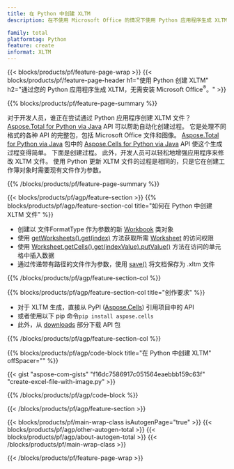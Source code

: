 ```yaml
---
title: 在 Python 中创建 XLTM
description: 在不使用 Microsoft Office 的情况下使用 Python 应用程序生成 XLTM 文件。 

family: total
platformtag: Python
feature: create
informat: XLTM
---
```

{{< blocks/products/pf/feature-page-wrap >}}
{{< blocks/products/pf/feature-page-header h1="使用 Python 创建 XLTM" h2="通过您的 Python 应用程序生成 XLTM，无需安装 Microsoft Office<sup>&reg;</sup>。" >}}

{{% blocks/products/pf/feature-page-summary %}}

对于开发人员，谁正在尝试通过 Python 应用程序创建 XLTM 文件？ [Aspose.Total for Python via Java](https://products.aspose.com/total/python-java/) API 可以帮助自动化创建过程。 它是处理不同格式的各种 API 的完整包，包括 Microsoft Office 文件和图像。 [Aspose.Total for Python via Java](https://products.aspose.com/total/python-java/) 包中的 [Aspose.Cells for Python via Java](https://products.aspose.com/cells/python-java/) API 使这个生成过程变得简单。 下面是创建过程。 此外，开发人员可以轻松地增强应用程序来修改 XLTM 文件。 使用 Python 更新 XLTM 文件的过程是相同的，只是它在创建工作簿对象时需要现有文件作为参数。

{{% /blocks/products/pf/feature-page-summary %}}

{{< blocks/products/pf/agp/feature-section >}}
{{% blocks/products/pf/agp/feature-section-col title="如何在 Python 中创建 XLTM 文件" %}}

- 创建以 文件FormatType 作为参数的新 [Workbook](https://reference.aspose.com/cells/python/asposecells.api/Workbook) 类对象
- 使用 [getWorksheets().get(index)](https://reference.aspose.com/cells/python/asposecells.api/workbook#Worksheets) 方法获取所需 [Worksheet](https://reference.aspose.com/cells/python/asposecells.api/Worksheet) 的访问权限
- 使用 [Worksheet.getCells().get(indexValue).putValue()](https://reference.aspose.com/cells/python/asposecells.api/worksheet#Cells) 方法在访问的单元格中插入数据
- 通过传递带有路径的文件作为参数，使用 [save()](https://reference.aspose.com/cells/python/asposecells.api/workbook#save(java.lang.String)) 将文档保存为 .xltm 文件

{{% /blocks/products/pf/agp/feature-section-col %}}

{{% blocks/products/pf/agp/feature-section-col title="创作要求" %}}

- 对于 XLTM 生成，直接从 PyPI ([Aspose.Cells](https://pypi.org/project/aspose-cells/)) 引用项目中的 API
- 或者使用以下 pip 命令```pip install aspose.cells``` 
- 此外，从 [downloads](https://releases.aspose.com/cells/python-java) 部分下载 API 包 

{{% /blocks/products/pf/agp/feature-section-col %}}

{{% blocks/products/pf/agp/code-block title="在 Python 中创建 XLTM" offSpacer="" %}}

{{< gist "aspose-com-gists" "f16dc7586917c051564eaebbb159c63f" "create-excel-file-with-image.py" >}}

{{% /blocks/products/pf/agp/code-block %}}

{{< /blocks/products/pf/agp/feature-section >}}

{{< blocks/products/pf/main-wrap-class isAutogenPage="true" >}}
{{< blocks/products/pf/agp/other-autogen-total >}}
{{< blocks/products/pf/agp/about-autogen-total >}}
{{< /blocks/products/pf/main-wrap-class >}}

{{< /blocks/products/pf/feature-page-wrap >}}